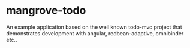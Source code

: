 mangrove-todo
=============

An example application based on the well known todo-mvc project that demonstrates
development with angular, redbean-adaptive, omnibinder etc..
